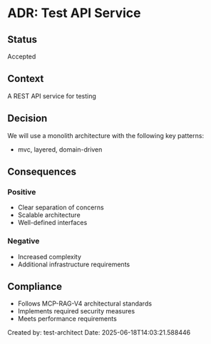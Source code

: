 # ADR: Test API Service

## Status
Accepted

## Context
A REST API service for testing

## Decision
We will use a monolith architecture with the following key patterns:
- mvc, layered, domain-driven

## Consequences
### Positive
- Clear separation of concerns
- Scalable architecture
- Well-defined interfaces

### Negative
- Increased complexity
- Additional infrastructure requirements

## Compliance
- Follows MCP-RAG-V4 architectural standards
- Implements required security measures
- Meets performance requirements

Created by: test-architect
Date: 2025-06-18T14:03:21.588446
